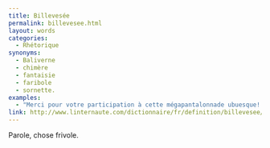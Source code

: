 ```yaml
---
title: Billevesée
permalink: billevesee.html
layout: words
categories:
  - Rhétorique
synonyms:
  - Baliverne
  - chimère
  - fantaisie
  - faribole
  - sornette.
examples:
  - "Merci pour votre participation à cette mégapantalonnade ubuesque! Billevesées, rodomontades, fadaises, coquecigrues, et tutti quanti..."
link: http://www.linternaute.com/dictionnaire/fr/definition/billevesee/
---
```


Parole, chose frivole.
